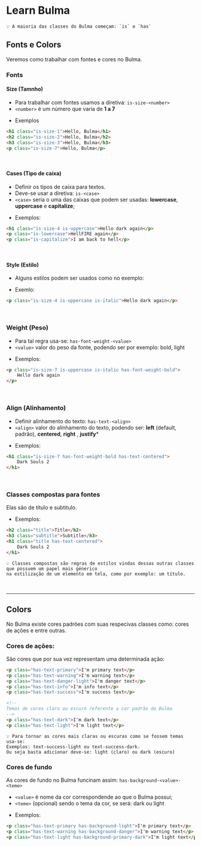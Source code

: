 # Learn Bulma

	💡 A maioria das classes do Bulma começam: `is` e `has`

## Fonts e Colors
Veremos como trabalhar com fontes e cores no Bulma.


### Fonts

#### Size (Tamnho)
- Para trabalhar com fontes usamos a diretiva: `is-size-<number>`
- `<number>` é um número que varia de **1 a 7**

+ Exemplos
```html
<h1 class="is-size-1">Hello, Bulma</h1>
<h2 class="is-size-2">Hello, Bulma</h2>
<h3 class="is-size-3">Hello, Bulma</h3>
<p class="is-size-7">Hello, Bulma</p>
```


<br>

#### Cases (Tipo de caixa)
- Definir os tipos de caixa para textos.
- Deve-se usar a diretiva: `is-<case>`
- `<case>` seria o uma das caixas que podem ser usadas: **lowercase**, **uppercase** e **capitalize**;

+ Exemplos: 
```html
<h1 class="is-size-4 is-uppercase">Hello dark again</p>
<p class="is-lowercase">HellFIRE again</p>
<p class="is-capitalize">I am back to hell</p>
```


<br>

#### Style (Estilo)
- Alguns estilos podem ser usados como no exemplo:

+ Exemlo:
```html
<p class="is-size-4 is-uppercase is-italic">Hello dark again</p>
```


<br>

### Weight (Peso)
- Para tal regra usa-se: `has-font-weight-<value>` 
- `<value>` valor do peso da fonte, podendo ser por exemplo: bold, light

+ Exemplos:
```html
<p class="is-size-7 is-uppercase is-italic has-font-weight-bold">
	Hello dark again
</p>
```


<br>

### Align (Alinhamento)
- Definir alinhamento do texto: `has-text-<align>`
- `<align>` valor do alinhamento do texto, podendo ser: **left** (default, padrão), **centered**, **right** , **justify***

+ Exemplos:
```html
<h1 class="is-size-7 has-font-weight-bold has-text-centered">
	Dark Souls 2
</h1>
```


<br>

### Classes compostas para fontes
Elas são de título e subtitulo. 

+ Exemplos:
```html
<h2 class="title">Title</h2>
<h3 class="subtitle">Subtitle</h3>
<h1 class="title has-text-centered">
	Dark Souls 2
</h1>
```

	💡 Classes compostas são regras de estilos vindas dessas outras classes que possuem um papel mais génerico
	na estilização de um elemento em tela, como por exemplo: um título.


<br>
<hr>

## Colors
No Bulma existe cores padrões com suas respecivas classes como: cores de ações e entre outras.

### Cores de ações:
São cores que por sua vez representam uma determinada ação:
```html
<p class="has-text-primary">I'm primary text</p>
<p class="has-text-warning">I'm warning text</p>
<p class="has-text-danger-light">I'm danger text</p>
<p class="has-text-info">I'm info text</p>
<p class="has-text-success">I'm success text</p>

<!-- 
Temas de cores claro ou escuro referente a cor padrão do Bulma 
-->
<p class="has-text-dark">I'm dark text</p>
<p class="has-text-light">I'm light text</p>	
```
	
	💡 Para tornar as cores mais claras ou escuras como se fossem temas usa-se: 
	Exemplos: text-success-light ou text-success-dark. 
	Ou seja basta adicionar deve-se: light (claro) ou dark (escuro)


### Cores de fundo 
As cores de fundo no Bulma funcinam assim: `has-background-<value>-<teme>`
- `<value>` é nome da cor correspondende ao que o Bulma possui;
- `<teme>` (opcional) sendo o tema da cor, se será: dark ou light

+ Exemplos:
```html
<p class="has-text-primary has-background-light">I'm primary text</p>
<p class="has-text-warning has-background-danger">I'm warning text</p>
<p class="has-text-light has-background-primary-dark">I'm light text</p>
```